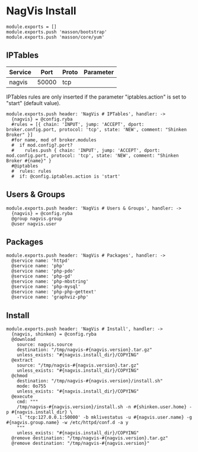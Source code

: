 
# NagVis Install

    module.exports = []
    module.exports.push 'masson/bootstrap'
    module.exports.push 'masson/core/yum'

## IPTables

| Service           | Port  | Proto | Parameter       |
|-------------------|-------|-------|-----------------|
|  nagvis           | 50000 |  tcp  |                 |

IPTables rules are only inserted if the parameter "iptables.action" is set to
"start" (default value).

    module.exports.push header: 'NagVis # IPTables', handler: ->
      {nagvis} = @config.ryba
      #rules = [{ chain: 'INPUT', jump: 'ACCEPT', dport: broker.config.port, protocol: 'tcp', state: 'NEW', comment: "Shinken Broker" }]
      #for name, mod of broker.modules
      #  if mod.config?.port?
      #    rules.push { chain: 'INPUT', jump: 'ACCEPT', dport: mod.config.port, protocol: 'tcp', state: 'NEW', comment: "Shinken Broker #{name}" }
      #@iptables
      #  rules: rules
      #  if: @config.iptables.action is 'start'

## Users & Groups

    module.exports.push header: 'NagVis # Users & Groups', handler: ->
      {nagvis} = @config.ryba
      @group nagvis.group
      @user nagvis.user

## Packages

    module.exports.push header: 'NagVis # Packages', handler: ->
      @service name: 'httpd'
      @service name: 'php'
      @service name: 'php-pdo'
      @service name: 'php-gd'
      @service name: 'php-mbstring'
      @service name: 'php-mysql'
      @service name: 'php-php-gettext'
      @service name: 'graphviz-php'

## Install

    module.exports.push header: 'NagVis # Install', handler: ->
      {nagvis, shinken} = @config.ryba
      @download
        source: nagvis.source
        destination: "/tmp/nagvis-#{nagvis.version}.tar.gz"
        unless_exists: "#{nagvis.install_dir}/COPYING"
      @extract
        source: "/tmp/nagvis-#{nagvis.version}.tar.gz"
        unless_exists: "#{nagvis.install_dir}/COPYING"
      @chmod
        destination: "/tmp/nagvis-#{nagvis.version}/install.sh"
        mode: 0o755
        unless_exists: "#{nagvis.install_dir}/COPYING"
      @execute
        cmd: """
        /tmp/nagvis-#{nagvis.version}/install.sh -n #{shinken.user.home} -p #{nagvis.install_dir} \
        -l 'tcp:127.0.0.1:50000' -b mklivestatus -u #{nagvis.user.name} -g #{nagvis.group.name} -w /etc/httpd/conf.d -a y
        """
        unless_exists: "#{nagvis.install_dir}/COPYING"
      @remove destination: "/tmp/nagvis-#{nagvis.version}.tar.gz"
      @remove destination: "/tmp/nagvis-#{nagvis.version}"
